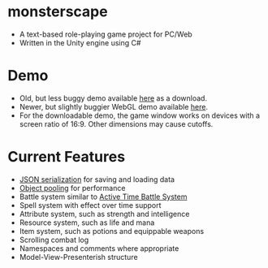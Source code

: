 # monsterscape #
* A text-based role-playing game project for PC/Web
* Written in the Unity engine using C#

# Demo #
* Old, but less buggy demo available [here](https://drive.google.com/open?id=0B5E_IBqde8fLdGpmdUYyYmNzNHc) as a download.
* Newer, but slightly buggier WebGL demo available [here](https://mothgarden.itch.io/monsterscape).
* For the downloadable demo, the game window works on devices with a screen ratio of 16:9. Other dimensions may cause cutoffs.

# Current Features #
* [JSON serialization](https://docs.unity3d.com/Manual/JSONSerialization.html) for saving and loading data
* [Object pooling](https://unity3d.com/learn/tutorials/topics/scripting/object-pooling) for performance
* Battle system similar to [Active Time Battle System](https://en.wikipedia.org/wiki/Turns,_rounds_and_time-keeping_systems_in_games#Active_Time_Battle)
* Spell system with effect over time support
* Attribute system, such as strength and intelligence
* Resource system, such as life and mana
* Item system, such as potions and equippable weapons
* Scrolling combat log
* Namespaces and comments where appropriate
* Model-View-Presenterish structure